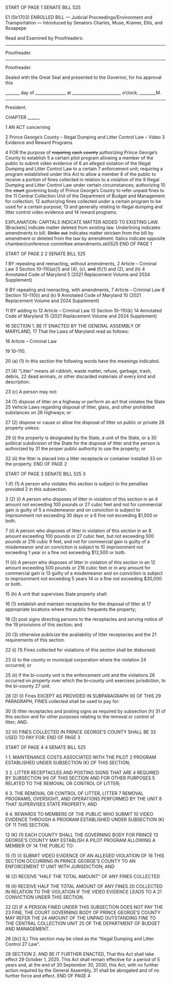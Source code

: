 START OF PAGE 1
SENATE BILL 525

E1 (5lr1703)
ENROLLED BILL
— Judicial Proceedings/Environment and Transportation —
Introduced by Senators Charles, Muse, Kramer, Ellis, and Rosapepe

Read and Examined by Proofreaders:

_______________________________________________
Proofreader.
_______________________________________________
Proofreader.

Sealed with the Great Seal and presented to the Governor, for his approval this

_______ day of _______________ at ________________________ o’clock, ________M.

______________________________________________
President.

CHAPTER ______

1 AN ACT concerning

2 Prince George’s County – Illegal Dumping and Litter Control Law – Video
3 Evidence and Reward Programs

4 FOR the purpose of ~~requiring~~ ~~each~~ ~~county~~ authorizing Prince George’s County to establish
5 a certain pilot program allowing a member of the public to submit video evidence of
6 an alleged violation of the Illegal Dumping and Litter Control Law to a certain
7 enforcement unit; requiring a program established under this Act to allow a member
8 of the public to receive a portion of fines collected in relation to a violation of the
9 Illegal Dumping and Litter Control Law under certain circumstances; authorizing
10 the ~~court~~ governing body of Prince George’s County to refer unpaid fines to the
11 Central Collection Unit of the Department of Budget and Management for collection;
12 authorizing fines collected under a certain program to be used for a certain purpose;
13 and generally relating to illegal dumping and litter control video evidence and
14 reward programs.

EXPLANATION: CAPITALS INDICATE MATTER ADDED TO EXISTING LAW.
[Brackets] indicate matter deleted from existing law.
Underlining indicates amendments to bill.
~~Strike~~ ~~out~~ indicates matter stricken from the bill by amendment or deleted from the law by
amendment.
Italics indicate opposite chamber/conference committee amendments.*sb0525*
END OF PAGE 1

START OF PAGE 2
2 SENATE BILL 525

1 BY repealing and reenacting, without amendments,
2 Article – Criminal Law
3 Section 10–110(a)(1) and (4), (c), ~~and~~ (f)(1) and (2), and (h)
4 Annotated Code of Maryland
5 (2021 Replacement Volume and 2024 Supplement)

6 BY repealing and reenacting, with amendments,
7 Article – Criminal Law
8 Section 10–110(i) and (k)
9 Annotated Code of Maryland
10 (2021 Replacement Volume and 2024 Supplement)

11 BY adding to
12 Article – Criminal Law
13 Section 10–110(k)
14 Annotated Code of Maryland
15 (2021 Replacement Volume and 2024 Supplement)

16 SECTION 1. BE IT ENACTED BY THE GENERAL ASSEMBLY OF MARYLAND,
17 That the Laws of Maryland read as follows:

18 Article – Criminal Law

19 10–110.

20 (a) (1) In this section the following words have the meanings indicated.

21 (4) “Litter” means all rubbish, waste matter, refuse, garbage, trash, debris,
22 dead animals, or other discarded materials of every kind and description.

23 (c) A person may not:

24 (1) dispose of litter on a highway or perform an act that violates the State
25 Vehicle Laws regarding disposal of litter, glass, and other prohibited substances on
26 highways; or

27 (2) dispose or cause or allow the disposal of litter on public or private
28 property unless:

29 (i) the property is designated by the State, a unit of the State, or a
30 political subdivision of the State for the disposal of litter and the person is authorized by
31 the proper public authority to use the property; or

32 (ii) the litter is placed into a litter receptacle or container installed
33 on the property.
END OF PAGE 2

START OF PAGE 3
SENATE BILL 525 3

1 (f) (1) A person who violates this section is subject to the penalties provided
2 in this subsection.

3 (2) (i) A person who disposes of litter in violation of this section in an
4 amount not exceeding 100 pounds or 27 cubic feet and not for commercial gain is guilty of
5 a misdemeanor and on conviction is subject to imprisonment not exceeding 30 days or a
6 fine not exceeding $1,500 or both.

7 (ii) A person who disposes of litter in violation of this section in an
8 amount exceeding 100 pounds or 27 cubic feet, but not exceeding 500 pounds or 216 cubic
9 feet, and not for commercial gain is guilty of a misdemeanor and on conviction is subject to
10 imprisonment not exceeding 1 year or a fine not exceeding $12,500 or both.

11 (iii) A person who disposes of litter in violation of this section in an
12 amount exceeding 500 pounds or 216 cubic feet or in any amount for commercial gain is
13 guilty of a misdemeanor and on conviction is subject to imprisonment not exceeding 5 years
14 or a fine not exceeding $30,000 or both.

15 (h) A unit that supervises State property shall:

16 (1) establish and maintain receptacles for the disposal of litter at
17 appropriate locations where the public frequents the property;

18 (2) post signs directing persons to the receptacles and serving notice of the
19 provisions of this section; and

20 (3) otherwise publicize the availability of litter receptacles and the
21 requirements of this section.

22 (i) (1) Fines collected for violations of this section shall be disbursed:

23 (i) to the county or municipal corporation where the violation
24 occurred; or

25 (ii) if the bi–county unit is the enforcement unit and the violations
26 occurred on property over which the bi–county unit exercises jurisdiction, to the bi–county
27 unit.

28 (2) (I) Fines EXCEPT AS PROVIDED IN SUBPARAGRAPH (II) OF THIS
29 PARAGRAPH, FINES collected shall be used to pay for:

30 (I) litter receptacles and posting signs as required by subsection (h)
31 of this section and for other purposes relating to the removal or control of litter; AND.

32 (II) FINES COLLECTED IN PRINCE GEORGE’S COUNTY SHALL BE
33 USED TO PAY FOR:
END OF PAGE 3

START OF PAGE 4
4 SENATE BILL 525

1 1. MAINTENANCE COSTS ASSOCIATED WITH THE PILOT
2 PROGRAM ESTABLISHED UNDER SUBSECTION (K) OF THIS SECTION;

3 2. LITTER RECEPTACLES AND POSTING SIGNS THAT ARE
4 REQUIRED BY SUBSECTION (H) OF THIS SECTION AND FOR OTHER PURPOSES
5 RELATED TO THE REMOVAL OR CONTROL OF LITTER;

6 3. THE REMOVAL OR CONTROL OF LITTER, LITTER
7 REMOVAL PROGRAMS, OVERSIGHT, AND OPERATIONS PERFORMED BY THE UNIT
8 THAT SUPERVISES STATE PROPERTY; AND

9 4. REWARDS TO MEMBERS OF THE PUBLIC WHO SUBMIT
10 VIDEO EVIDENCE THROUGH A PROGRAM ESTABLISHED UNDER SUBSECTION (K) OF
11 THIS SECTION.

12 (K) (1) EACH COUNTY SHALL THE GOVERNING BODY FOR PRINCE
13 GEORGE’S COUNTY MAY ESTABLISH A PILOT PROGRAM ALLOWING A MEMBER OF
14 THE PUBLIC TO:

15 (1) (I) SUBMIT VIDEO EVIDENCE OF AN ALLEGED VIOLATION OF
16 THIS SECTION OCCURRING IN PRINCE GEORGE’S COUNTY TO AN ENFORCEMENT
17 UNIT WITH JURISDICTION; AND

18 (2) RECEIVE “HALF THE TOTAL AMOUNT” OF ANY FINES COLLECTED

19 (II) RECEIVE HALF THE TOTAL AMOUNT OF ANY FINES
20 COLLECTED IN RELATION TO THE VIOLATION IF THE VIDEO EVIDENCE LEADS TO A
21 CONVICTION UNDER THIS SECTION.

22 (2) IF A PERSON FINED UNDER THIS SUBSECTION DOES NOT PAY THE
23 FINE, THE COURT GOVERNING BODY OF PRINCE GEORGE’S COUNTY MAY REFER THE
24 AMOUNT OF THE UNPAID OUTSTANDING FINE TO THE CENTRAL COLLECTION UNIT
25 OF THE DEPARTMENT OF BUDGET AND MANAGEMENT.

26 [(k)] (L) This section may be cited as the “Illegal Dumping and Litter Control
27 Law”.

28 SECTION 2. AND BE IT FURTHER ENACTED, That this Act shall take effect
29 October 1, 2025. This Act shall remain effective for a period of 5 years and, at the end of
30 September 30, 2030, this Act, with no further action required by the General Assembly,
31 shall be abrogated and of no further force and effect.
END OF PAGE 4